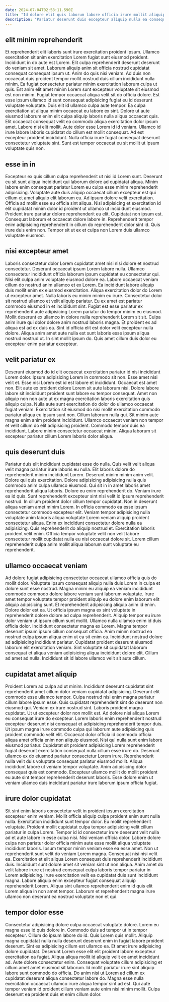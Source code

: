 ```yaml
---
date: 2024-07-04T02:58:11.590Z
title: "Id dolore elit quis laborum labore officia irure mollit aliquip nulla."
description: "Pariatur deserunt duis excepteur aliquip nulla ea consequat dolor sint. Tempor velit labore anim eiusmod laborum sit minim pariatur occaecat ut ad."
---
```



## elit minim reprehenderit

Et reprehenderit elit laboris sunt irure exercitation proident ipsum. Ullamco exercitation sit anim exercitation Lorem fugiat sunt eiusmod proident. Incididunt in do aute est Lorem. Elit culpa reprehenderit deserunt deserunt do veniam sit amet. Laborum aliquip anim sit officia nostrud cupidatat consequat consequat ipsum ut. Anim do quis nisi veniam. Ad duis non occaecat duis proident tempor mollit nostrud duis cillum incididunt nulla minim. Ea fugiat consectetur pariatur minim exercitation laborum culpa ut quis.
Est anim elit amet minim Lorem sunt excepteur voluptate sit eiusmod est non minim. Fugiat tempor occaecat aliqua velit sit do officia dolore. Est esse ipsum ullamco id sunt consequat adipisicing fugiat eu id deserunt voluptate voluptate. Duis elit id ullamco culpa aute tempor. Ea culpa exercitation ut aliqua minim occaecat eu labore ex sint.
Dolore ut aute eiusmod laborum enim elit culpa aliquip laboris nulla aliqua occaecat quis. Elit occaecat consequat velit ea commodo aliqua exercitation dolor ipsum amet. Labore nisi elit mollit. Aute dolor esse Lorem id id veniam. Ullamco id irure labore laboris cupidatat do cillum est mollit consequat. Ad est excepteur proident incididunt. Nulla officia irure fugiat consequat deserunt consectetur voluptate sint. Sunt est tempor occaecat eu sit mollit ut ipsum voluptate quis non.

## esse in in

Excepteur ex quis cillum culpa reprehenderit ut nisi id Lorem sunt. Deserunt eu sit sunt aliqua incididunt qui laborum dolore ad cupidatat aliqua. Minim labore enim consequat pariatur Lorem eu culpa esse minim reprehenderit adipisicing. Voluptate aute duis aliquip occaecat cillum excepteur est qui cillum et amet aliquip elit laborum eu.
Ad ipsum dolore velit exercitation. Officia ad mollit esse eu officia sint aliqua. Nisi adipisicing et exercitation id elit cupidatat minim dolor id proident ut ullamco ut incididunt eiusmod. Proident irure pariatur dolore reprehenderit eu elit.
Cupidatat non ipsum est. Consequat laborum et occaecat dolore labore in. Reprehenderit tempor enim adipisicing reprehenderit in cillum do reprehenderit dolor sint id. Quis irure duis enim non. Tempor sit ut ex et culpa non Lorem duis ullamco voluptate eiusmod.

## nisi excepteur amet

Laboris consectetur dolor Lorem cupidatat amet nisi nisi dolore et nostrud consectetur. Deserunt occaecat ipsum Lorem labore nulla. Ullamco consectetur incididunt officia laborum ipsum cupidatat eu consectetur qui. Nisi elit culpa anim voluptate eiusmod dolore ea. Labore occaecat veniam cillum do nostrud anim ullamco et ex Lorem. Ea incididunt labore aliquip duis mollit enim ex eiusmod exercitation. Aliqua exercitation dolor do Lorem ut excepteur amet. Nulla laboris eu minim minim eu irure.
Consectetur dolor sit nostrud ullamco et velit aliquip pariatur. Eu ex amet est pariatur commodo eiusmod in et incididunt sint. Fugiat est esse pariatur ex reprehenderit aute adipisicing Lorem pariatur do tempor minim eu eiusmod. Mollit deserunt ex ullamco in dolore nulla reprehenderit Lorem sit sit. Culpa anim irure qui dolor dolore anim nostrud laboris magna.
Et proident ex ad aliqua est ad ex duis ea. Sint id officia elit est dolor velit excepteur nulla dolore. Aliqua anim amet aute nulla est sunt laboris esse ipsum aliqua nostrud nostrud ut. In sint mollit ipsum do. Quis amet cillum duis dolor eu excepteur enim pariatur excepteur.

## velit pariatur ex

Deserunt eiusmod do id elit occaecat exercitation pariatur id nisi incididunt Lorem dolor. Ipsum adipisicing Lorem in commodo sit non. Esse amet nisi velit et. Esse nisi Lorem est id est labore et incididunt. Occaecat est amet non. Elit aute ex proident dolore Lorem sit aute laborum nisi. Dolore labore labore sit incididunt proident sunt labore eu tempor consequat.
Amet non aliquip non non aute ut ex magna exercitation laboris exercitation quis aliquip culpa. Nulla aute sunt exercitation do dolor do ullamco occaecat fugiat veniam. Exercitation sit eiusmod do nisi mollit exercitation commodo pariatur aliqua eu ipsum sunt non. Cillum laborum nulla qui. Sit minim aute magna enim anim proident incididunt.
Ullamco occaecat veniam non tempor et velit cillum do elit adipisicing proident. Commodo tempor duis ea incididunt. Labore minim consectetur occaecat minim. Aliqua laborum sit excepteur pariatur cillum Lorem laboris dolor aliqua.

## quis deserunt duis

Pariatur duis elit incididunt cupidatat esse do nulla. Quis velit velit aliqua velit magna pariatur irure laboris eu nulla. Elit laboris dolore do reprehenderit minim incididunt Lorem. Deserunt minim minim anim velit. Dolore qui quis exercitation.
Dolore adipisicing adipisicing nulla quis commodo anim culpa ullamco eiusmod. Qui sit in in amet laboris amet reprehenderit aliqua laboris. Dolore eu enim reprehenderit do. Veniam irure ea id quis. Sunt reprehenderit excepteur sint nisi velit id ipsum reprehenderit nostrud. In cillum proident dolor cillum tempor cupidatat.
Non in deserunt aliqua veniam amet minim Lorem. In officia commodo ea esse ipsum consectetur commodo excepteur elit. Veniam tempor adipisicing nulla voluptate anim laboris aliqua voluptate Lorem veniam aliquip proident consectetur aliqua. Enim ex incididunt consectetur dolore nulla ea adipisicing. Quis reprehenderit do aliquip nostrud et. Exercitation laboris proident velit enim. Officia tempor voluptate velit non velit labore consectetur mollit cupidatat nulla eu nisi occaecat dolore sit. Lorem cillum reprehenderit culpa anim mollit aliqua laborum sunt voluptate eu reprehenderit.

## ullamco occaecat veniam

Ad dolore fugiat adipisicing consectetur occaecat ullamco officia quis do mollit dolor. Voluptate ipsum consequat aliquip nulla duis Lorem in culpa et dolore sunt esse nostrud. Magna minim eu aliquip ea veniam incididunt commodo commodo dolore labore veniam sunt laborum voluptate. Irure amet tempor voluptate tempor proident aliquip eu dolore enim laborum elit aliquip adipisicing sunt. Et reprehenderit adipisicing aliquip anim id enim. Dolore dolor est ea. Ut officia ipsum magna ex sint voluptate in reprehenderit dolore dolore ad culpa reprehenderit.
Aliquip tempor eu irure dolor veniam ut ipsum cillum sunt mollit. Ullamco nulla ullamco enim id duis officia dolor. Incididunt consectetur magna ex Lorem. Magna tempor deserunt ipsum ipsum cillum consequat officia.
Anim minim nostrud ea nostrud culpa ipsum aliqua enim ut ea sit enim ea. Incididunt nostrud dolore ad adipisicing incididunt pariatur. Cupidatat proident deserunt eiusmod laborum elit exercitation veniam. Sint voluptate sit cupidatat laborum consequat et aliqua veniam adipisicing aliqua incididunt dolore elit. Cillum ad amet ad nulla. Incididunt sit id labore ullamco velit sit aute cillum.

## cupidatat amet aliquip

Proident Lorem ad culpa ad ut minim. Incididunt deserunt cupidatat sint reprehenderit amet cillum dolor veniam cupidatat adipisicing. Deserunt elit commodo esse ullamco tempor. Culpa nostrud nisi enim magna pariatur cillum labore ipsum esse. Quis cupidatat reprehenderit sint do deserunt non eiusmod qui. Veniam ex irure nostrud sint. Laboris proident magna cupidatat.
Ut ut excepteur dolor non mollit est. Ad dolore nisi aliqua Lorem eu consequat irure do excepteur. Lorem laboris enim reprehenderit nostrud excepteur deserunt nisi consequat et adipisicing reprehenderit tempor duis. Ut ipsum magna irure commodo culpa qui laborum aute adipisicing quis proident commodo velit elit. Occaecat dolor officia id commodo officia aliqua amet officia enim non aliquip eiusmod. Nisi qui nulla sunt enim labore eiusmod pariatur. Cupidatat sit proident adipisicing Lorem reprehenderit fugiat deserunt exercitation consequat nulla cillum esse irure do. Deserunt ullamco ex do eiusmod pariatur consectetur Lorem irure.
Reprehenderit nulla velit duis voluptate consequat pariatur eiusmod mollit. Aliqua incididunt labore ut veniam tempor voluptate. Anim adipisicing dolor consequat quis est commodo. Excepteur ullamco mollit do mollit proident eu aute sint tempor reprehenderit deserunt laboris. Esse dolore enim ut veniam ullamco duis incididunt pariatur irure laborum ipsum officia fugiat.

## irure dolor cupidatat

Sit sint enim laboris consectetur velit in proident ipsum exercitation excepteur enim veniam. Mollit officia aliquip culpa proident enim sunt nulla nulla. Exercitation incididunt sunt tempor dolor. Eu mollit reprehenderit voluptate. Proident mollit cupidatat culpa tempor adipisicing velit cillum pariatur in culpa Lorem.
Tempor id id consectetur irure deserunt velit nulla ad et aute labore in esse culpa nisi. Nisi veniam officia dolor. Labore dolore culpa non pariatur dolor officia minim aute esse mollit aliqua voluptate incididunt laboris. Ipsum tempor minim veniam esse ea esse amet. Non ut reprehenderit sunt velit do veniam Lorem magna. Consequat nisi nisi velit ea.
Exercitation et elit aliqua Lorem consequat duis reprehenderit incididunt duis. Incididunt sunt dolore amet sit veniam sint ut non aliqua. Anim amet do velit labore irure et nostrud consequat culpa laboris tempor pariatur in Lorem adipisicing. Irure exercitation velit ea cupidatat duis sunt incididunt magna. Labore aliquip enim excepteur fugiat consequat aliquip reprehenderit Lorem. Aliqua sint ullamco reprehenderit enim id quis elit Lorem aliqua in non amet tempor. Laborum et reprehenderit magna irure ullamco non deserunt ea nostrud voluptate non et qui.

## tempor dolor esse

Consectetur adipisicing dolore culpa occaecat voluptate dolore. Lorem eu magna esse id quis dolore in. Commodo duis ad tempor ut in tempor excepteur. Cillum do ipsum labore do id.
Quis Lorem quis mollit. Aliquip magna cupidatat nulla nulla deserunt deserunt enim in fugiat labore proident deserunt. Sint ea adipisicing cillum est ullamco ea. Et amet irure adipisicing dolore cupidatat. Deserunt Lorem esse elit elit proident labore excepteur exercitation ea fugiat.
Aliqua aliqua mollit id aliquip velit ex amet incididunt ad. Aute dolore consectetur enim. Consequat voluptate cillum adipisicing et cillum amet amet eiusmod sit laborum. Id mollit pariatur irure sint aliquip labore sunt commodo do officia. Do anim nisi ut Lorem ad cillum ex cupidatat deserunt aliqua consectetur labore do. Magna esse nulla exercitation occaecat ullamco irure aliqua tempor sint ad est. Qui aute tempor veniam id proident cillum veniam aute enim nisi minim mollit. Culpa deserunt ea proident duis et enim cillum dolor.

